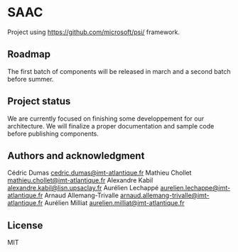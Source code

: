 # SAAC

Project using https://github.com/microsoft/psi/ framework.

## Roadmap
The first batch of components will be released in march and a second batch before summer.

## Project status
We are currently focused on finishing some developpement for our architecture. We will finalize a proper documentation and sample code before publishing components.

## Authors and acknowledgment
Cédric Dumas cedric.dumas@imt-atlantique.fr
Mathieu Chollet mathieu.chollet@imt-atlantique.fr
Alexandre Kabil alexandre.kabil@lisn.upsaclay.fr
Aurélien Lechappé aurelien.lechappe@imt-atlantique.fr
Arnaud Allemang-Trivalle arnaud.allemang-trivalle@imt-atlantique.fr
Aurélien Milliat aurelien.milliat@imt-atlantique.fr

## License
MIT
